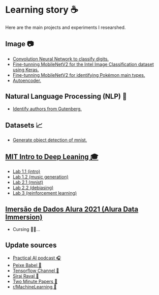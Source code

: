 # Learning story ☕
Here are the main projects and experiments I researshed.

## Image 📷
 - [Convolution Neural Network to classify digits.](https://www.kaggle.com/lpugens/digit-recognizer)
 - [Fine-tunning MobileNetV2 for the Intel Image Classification dataset using Keras.](https://www.kaggle.com/lpugens/intel-image-classification?scriptVersionId=38561906)
 - [Fine-tunning MobileNetV2 for identifying Pokémon main types.](https://www.kaggle.com/lpugens/pokemon-type-classification)
 - [Autoencoder.](https://colab.research.google.com/drive/1wJAayv5JVMxffRCZKUkGVfpY8yMzv3gH?usp=sharing)
 
## Natural Language Processing (NLP) 📝
 - [Identify authors from Gutenberg.](https://colab.research.google.com/drive/17_NJ5BKurkabUasSLDnGDbdfYxvC1mXp?usp=sharing)

## Datasets 📈
 - [Generate object detection of mnist.](https://colab.research.google.com/drive/1vRiGR-KS5kyiXWVMYDPAYVAbC67NxN_m?usp=sharing)

## [MIT Intro to Deep Leaning 🎓](http://introtodeeplearning.com/)
 - [Lab 1.1 (intro)](https://github.com/LPugens/Learning/blob/master/MIT%20Introduction%20to%20Deep%20Learning/lab1/Part1_TensorFlow.ipynb)
 - [Lab 1.2 (music generation)](https://github.com/LPugens/Learning/blob/master/MIT%20Introduction%20to%20Deep%20Learning/lab1/Part2_Music_Generation.ipynb)
 - [Lab 2.1 (mnist)](https://github.com/LPugens/Learning/blob/master/MIT%20Introduction%20to%20Deep%20Learning/lab2/Part1_MNIST.ipynb)
 - [Lab 2.2 (debiasing)](https://github.com/LPugens/Learning/blob/master/MIT%20Introduction%20to%20Deep%20Learning/lab2/Part2_Debiasing.ipynb)
 - [Lab 3 (reinforcement learning)](https://github.com/LPugens/Learning/blob/master/MIT%20Introduction%20to%20Deep%20Learning/lab3/RL.ipynb)

## [Imersão de Dados Alura 2021 (Alura Data Immersion)](https://www.alura.com.br/imersao-dados)
 - Cursing 👨‍💻...

## Update sources
 - [Practical AI podcast 🎧](https://changelog.com/practicalai/)
 - [Peixe Babel 🎥](https://www.youtube.com/c/PeixeBabel)
 - [Tensorflow Channel 🎥](https://www.youtube.com/channel/UC0rqucBdTuFTjJiefW5t-IQ)
 - [Siraj Raval 🎥](https://www.youtube.com/c/SirajRaval/videos)
 - [Two Minute Papers 🎥](https://www.youtube.com/user/keeroyz)
 - [r/MachineLearning 📰](https://www.reddit.com/r/MachineLearning/)
